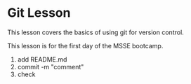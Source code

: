 # Git Lesson

This lesson covers the basics of using git for version control.

This lesson is for the first day of the MSSE bootcamp. 

1. add README.md
2. commit -m "comment"
3. check